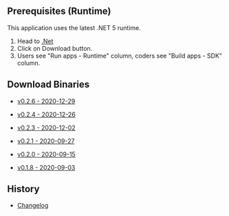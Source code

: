 ﻿## Prerequisites (Runtime)
This application uses the latest .NET 5 runtime.

1) Head to <a href=https://dotnet.microsoft.com target=_>.Net</a>
2) Click on Download button.
3) Users see "Run apps - Runtime" column, coders see "Build apps - SDK" column.

## Download Binaries
* <a href="http://xeth.de/Releases/SramComparer/Comparer-SoE.0.2.6.zip" target="_">v0.2.6 - 2020-12-29</a>

* <a href="http://xeth.de/Releases/SramComparer/Comparer-SoE.0.2.4.zip" target=_>v0.2.4 - 2020-12-26</a>

* <a href="http://xeth.de/Releases/SramComparer/Comparer-SoE.0.2.3.zip">v0.2.3 - 2020-12-02</a>

* <a href="http://xeth.de/Releases/SramComparer/Comparer-SoE.0.2.1.zip">v0.2.1 - 2020-09-27</a>

* <a href="http://xeth.de/Releases/SramComparer/Comparer-SoE.0.2.0.zip">v0.2.0 - 2020-09-15</a>

* <a href="http://xeth.de/Releases/SramComparer/Comparer-SoE.0.1.8.zip">v0.1.8 - 2020-09-03</a>

## History

* <a href=Changelog-Console>Changelog</a>